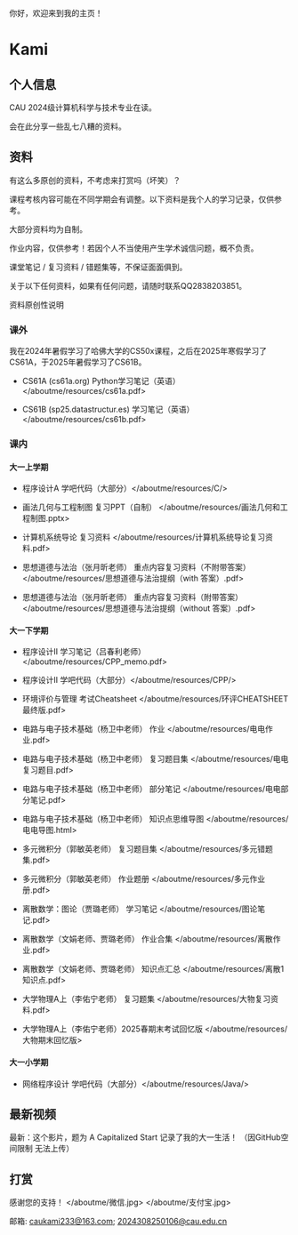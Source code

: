 你好，欢迎来到我的主页！

# Kami 

## 个人信息

CAU 2024级计算机科学与技术专业在读。

会在此分享一些乱七八糟的资料。

## 资料

有这么多原创的资料，不考虑来打赏吗（坏笑）？

课程考核内容可能在不同学期会有调整。以下资料是我个人的学习记录，仅供参考。

大部分资料均为自制。

作业内容，仅供参考！若因个人不当使用产生学术诚信问题，概不负责。

课堂笔记 / 复习资料 / 错题集等，不保证面面俱到。

关于以下任何资料，如果有任何问题，请随时联系QQ2838203851。

资料原创性说明

### 课外

我在2024年暑假学习了哈佛大学的CS50x课程，之后在2025年寒假学习了CS61A，于2025年暑假学习了CS61B。

- CS61A (cs61a.org) Python学习笔记（英语）</aboutme/resources/cs61a.pdf>

- CS61B (sp25.datastructur.es) 学习笔记（英语） </aboutme/resources/cs61b.pdf>


### 课内

#### 大一上学期

- 程序设计A 学吧代码（大部分）</aboutme/resources/C/>

- 画法几何与工程制图 复习PPT（自制） </aboutme/resources/画法几何和工程制图.pptx>

- 计算机系统导论 复习资料 </aboutme/resources/计算机系统导论复习资料.pdf>

- 思想道德与法治（张月昕老师） 重点内容复习资料（不附带答案） </aboutme/resources/思想道德与法治提纲（with 答案）.pdf>   

- 思想道德与法治（张月昕老师） 重点内容复习资料（附带答案）</aboutme/resources/思想道德与法治提纲（without 答案）.pdf>

  
#### 大一下学期

- 程序设计II 学习笔记（吕春利老师）</aboutme/resources/CPP_memo.pdf>              

- 程序设计II 学吧代码（大部分）</aboutme/resources/CPP/>

- 环境评价与管理 考试Cheatsheet </aboutme/resources/环评CHEATSHEET最终版.pdf>

- 电路与电子技术基础（杨卫中老师） 作业 </aboutme/resources/电电作业.pdf>


- 电路与电子技术基础（杨卫中老师） 复习题目集 </aboutme/resources/电电复习题目.pdf>

- 电路与电子技术基础（杨卫中老师） 部分笔记 </aboutme/resources/电电部分笔记.pdf>

- 电路与电子技术基础（杨卫中老师） 知识点思维导图 </aboutme/resources/电电导图.html>

- 多元微积分（郭敏英老师） 复习题目集 </aboutme/resources/多元错题集.pdf>   

- 多元微积分（郭敏英老师） 作业题册 </aboutme/resources/多元作业册.pdf>   

- 离散数学：图论（贾璐老师） 学习笔记 </aboutme/resources/图论笔记.pdf>

- 离散数学（文娟老师、贾璐老师） 作业合集 </aboutme/resources/离散作业.pdf>

- 离散数学（文娟老师、贾璐老师） 知识点汇总 </aboutme/resources/离散1知识点.pdf>

- 大学物理A上（李佑宁老师） 复习题集 </aboutme/resources/大物复习资料.pdf>

- 大学物理A上（李佑宁老师）2025春期末考试回忆版 </aboutme/resources/大物期末回忆版>


#### 大一小学期

- 网络程序设计 学吧代码（大部分）</aboutme/resources/Java/>



## 最新视频

最新：这个影片，题为 A Capitalized Start 记录了我的大一生活！
（因GitHub空间限制 无法上传）


## 打赏
感谢您的支持！
</aboutme/微信.jpg>
</aboutme/支付宝.jpg>


邮箱: caukami233@163.com; 2024308250106@cau.edu.cn

